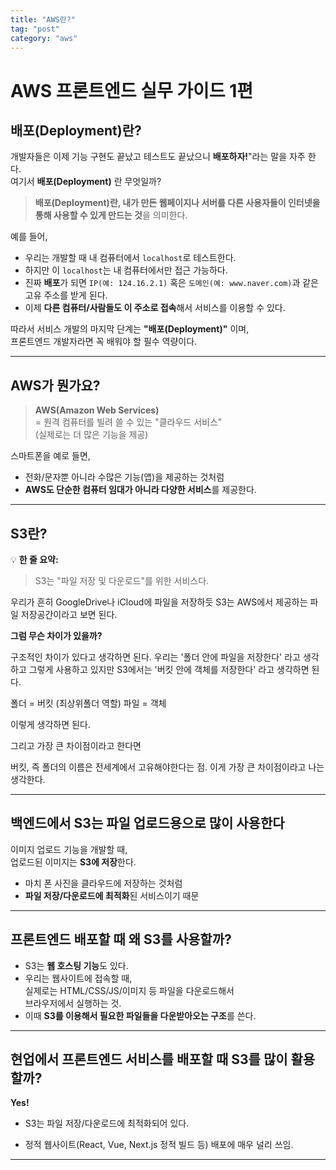 ```yaml
---
title: "AWS란?"
tag: "post"
category: "aws"
---
```


# AWS 프론트엔드 실무 가이드 1편  
## 배포(Deployment)란?

개발자들은 이제 기능 구현도 끝났고 테스트도 끝났으니 **배포하자!**"라는 말을 자주 한다.  
여기서 **배포(Deployment)** 란 무엇일까?  
> **배포(Deployment)란, 내가 만든 웹페이지나 서버를 다른 사용자들이 인터넷을 통해 사용할 수 있게 만드는 것**을 의미한다.

예를 들어,  
- 우리는 개발할 때 내 컴퓨터에서 `localhost`로 테스트한다.
- 하지만 이 `localhost`는 내 컴퓨터에서만 접근 가능하다.
- 진짜 **배포**가 되면 `IP(예: 124.16.2.1)` 혹은 `도메인(예: www.naver.com)`과 같은 고유 주소를 받게 된다.
- 이제 **다른 컴퓨터/사람들도 이 주소로 접속**해서 서비스를 이용할 수 있다.

따라서 서비스 개발의 마지막 단계는 **"배포(Deployment)"** 이며,  
프론트엔드 개발자라면 꼭 배워야 할 필수 역량이다.


---

## AWS가 뭔가요?

> **AWS(Amazon Web Services)**  
> = 원격 컴퓨터를 빌려 쓸 수 있는 "클라우드 서비스"  
> (실제로는 더 많은 기능을 제공)

스마트폰을 예로 들면,  
- 전화/문자뿐 아니라 수많은 기능(앱)을 제공하는 것처럼  
- **AWS도 단순한 컴퓨터 임대가 아니라 다양한 서비스**를 제공한다.


---

## S3란?

💡 **한 줄 요약:**  
> S3는 "파일 저장 및 다운로드"를 위한 서비스다.

우리가 흔히 GoogleDrive나 iCloud에 파일을 저장하듯 
S3는 AWS에서 제공하는 파일 저장공간이라고 보면 된다.

**그럼 무슨 차이가 있을까?**

구조적인 차이가 있다고 생각하면 된다.
우리는 '폴더 안에 파일을 저장한다' 라고 생각하고 그렇게 사용하고 있지만
S3에서는 '버킷 안에 객체를 저장한다' 라고 생각하면 된다.

폴더 = 버킷 (최상위폴더 역할)
파일 = 객체 

이렇게 생각하면 된다.

그리고 가장 큰 차이점이라고 한다면 

버킷, 즉 폴더의 이름은 전세계에서 고유해야한다는 점. 이게 가장 큰 차이점이라고 나는 생각한다.

---

## 백엔드에서 S3는 파일 업로드용으로 많이 사용한다

이미지 업로드 기능을 개발할 때,  
업로드된 이미지는 **S3에 저장**한다.  
- 마치 폰 사진을 클라우드에 저장하는 것처럼  
- **파일 저장/다운로드에 최적화**된 서비스이기 때문

---

## 프론트엔드 배포할 때 왜 S3를 사용할까?


- S3는 **웹 호스팅 기능**도 있다.
- 우리는 웹사이트에 접속할 때,  
  실제로는 HTML/CSS/JS/이미지 등 파일을 다운로드해서  
  브라우저에서 실행하는 것.
- 이때 **S3를 이용해서 필요한 파일들을 다운받아오는 구조**를 쓴다.

---

## 현업에서 프론트엔드 서비스를 배포할 때 S3를 많이 활용할까?

**Yes!**  
- S3는 파일 저장/다운로드에 최적화되어 있다.

- 정적 웹사이트(React, Vue, Next.js 정적 빌드 등) 배포에 매우 널리 쓰임.

---